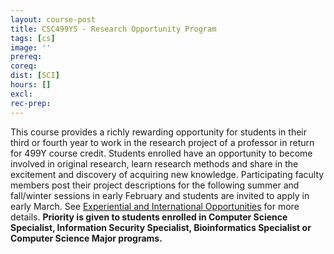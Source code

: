 ```yaml
---
layout: course-post
title: CSC499Y5 - Research Opportunity Program
tags: [cs]
image: ''
prereq: 
coreq: 
dist: [SCI]
hours: []
excl: 
rec-prep: 
---
```


This course provides a richly rewarding opportunity for students in their third or fourth year to work in the research project of a professor in return for 499Y course credit. Students enrolled have an opportunity to become involved in original research, learn research methods and share in the excitement and discovery of acquiring new knowledge. Participating faculty members post their project descriptions for the following summer and fall/winter sessions in early February and students are invited to apply in early March. See <a href="calendar_detail2.pl?Topic=Experiential and International Opportunities">Experiential and International Opportunities</a> for more details. **Priority is given to students enrolled in Computer Science Specialist, Information Security Specialist, Bioinformatics Specialist or Computer Science Major programs.**
